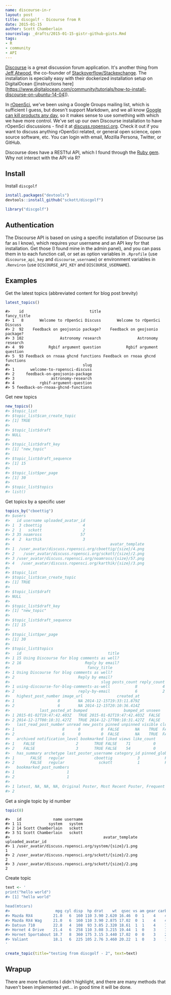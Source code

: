 ```yaml
---
name: discourse-in-r
layout: post
title: discgolf - Dicourse from R
date: 2015-01-15
author: Scott Chamberlain
sourceslug: _drafts/2015-01-15-gistr-github-gists.Rmd
tags:
- R
- community
- API
---
```




[Discourse][disc] is a great discussion forum application. It's another thing from [Jeff Atwood](https://en.wikipedia.org/wiki/Jeff_Atwood), the co-founder of [Stackoverflow/Stackexchange](http://stackoverflow.com/). The installation is epecially easy with their dockerized installation setup on DigitalOcean ([instructions here][https://www.digitalocean.com/community/tutorials/how-to-install-discourse-on-ubuntu-14-04]). 

In [rOpenSci](http://ropensci.org/), we've been using a Google Groups mailing list, which is sufficient I guess, but doesn't support Markdown, and we all know [Google can kill products any day](http://www.slate.com/articles/technology/technology/2013/03/google_reader_why_did_everyone_s_favorite_rss_program_die_what_free_web.html), so it makes sense to use something with which we have more control. We've set up our own Discourse installation to have rOpenSci discussions - find it at [discuss.ropensci.org][metadisc]. Check it out if you want to discuss anything rOpenSci related, or general open science, open source software, etc. You can login with email, Mozilla Persona, Twitter, or GitHub. 

Discourse does have a RESTful API, which I found through the [Ruby gem](https://github.com/discourse/discourse_api/). Why not interact with the API via R?

## Install

Install `discgolf` 


```r
install.packages("devtools")
devtools::install_github("sckott/discgolf")
```


```r
library("discgolf")
```

## Authentication

The Discourse API is based on using a specific installation of Discourse (as far as I know), which requires your username and an API key for that installation. Get those (I found mine in the admin panel), and you can pass them in to each function call, or set as option variables in `.Rprofile` (use `discourse_api_key` and `discourse_username`) or environment variables in `.Renviron` (use `DISCOURSE_API_KEY` and `DISCOURSE_USERNAME`).

## Examples

Get the latest topics (abbreviated content for blog post brevity)


```r
latest_topics()
```


```
#>    id                             title                       fancy_title
#> 1   8       Welcome to rOpenSci Discuss       Welcome to rOpenSci Discuss
#> 2  92    Feedback on geojsonio package?    Feedback on geojsonio package?
#> 3 102                Astronomy research                Astronomy research
#> 4  99           Rgbif argument question           Rgbif argument question
#> 5  93 Feedback on rnoaa ghcnd functions Feedback on rnoaa ghcnd functions
#>                                slug
#> 1       welcome-to-ropensci-discuss
#> 2     feedback-on-geojsonio-package
#> 3                astronomy-research
#> 4           rgbif-argument-question
#> 5 feedback-on-rnoaa-ghcnd-functions
```

Get new topics


```r
new_topics()
#> $topic_list
#> $topic_list$can_create_topic
#> [1] TRUE
#> 
#> $topic_list$draft
#> NULL
#> 
#> $topic_list$draft_key
#> [1] "new_topic"
#> 
#> $topic_list$draft_sequence
#> [1] 15
#> 
#> $topic_list$per_page
#> [1] 30
#> 
#> $topic_list$topics
#> list()
```

Get topics by a specific user


```r
topics_by("cboettig")
#> $users
#>   id username uploaded_avatar_id
#> 1  3 cboettig                  4
#> 2  1   sckott                  2
#> 3 35 noamross                 57
#> 4  2  karthik                  3
#>                                            avatar_template
#> 1  /user_avatar/discuss.ropensci.org/cboettig/{size}/4.png
#> 2    /user_avatar/discuss.ropensci.org/sckott/{size}/2.png
#> 3 /user_avatar/discuss.ropensci.org/noamross/{size}/57.png
#> 4   /user_avatar/discuss.ropensci.org/karthik/{size}/3.png
#> 
#> $topic_list
#> $topic_list$can_create_topic
#> [1] TRUE
#> 
#> $topic_list$draft
#> NULL
#> 
#> $topic_list$draft_key
#> [1] "new_topic"
#> 
#> $topic_list$draft_sequence
#> [1] 15
#> 
#> $topic_list$per_page
#> [1] 30
#> 
#> $topic_list$topics
#>   id                                      title
#> 1 15 Using Discourse for blog comments as well?
#> 2 16                            Reply by email?
#>                                  fancy_title
#> 1 Using Discourse for blog comments as well?
#> 2                            Reply by email?
#>                                        slug posts_count reply_count
#> 1 using-discourse-for-blog-comments-as-well           8           4
#> 2                            reply-by-email           6           2
#>   highest_post_number image_url               created_at
#> 1                   8        NA 2014-12-15T19:33:11.879Z
#> 2                   6        NA 2014-12-15T20:10:36.414Z
#>             last_posted_at bumped                bumped_at unseen
#> 1 2015-01-02T19:47:42.403Z   TRUE 2015-01-02T19:47:42.403Z  FALSE
#> 2 2014-12-17T00:18:31.427Z   TRUE 2014-12-17T00:18:31.427Z  FALSE
#>   last_read_post_number unread new_posts pinned unpinned visible closed
#> 1                     8      0         0  FALSE       NA    TRUE  FALSE
#> 2                     6      0         0  FALSE       NA    TRUE  FALSE
#>   archived notification_level bookmarked liked views like_count
#> 1    FALSE                  2       TRUE FALSE    71          0
#> 2    FALSE                  3       TRUE FALSE    54          0
#>   has_summary archetype last_poster_username category_id pinned_globally
#> 1       FALSE   regular             cboettig           3           FALSE
#> 2       FALSE   regular               sckott           1           FALSE
#>   bookmarked_post_numbers
#> 1                       1
#> 2                       1
#>                                                                                                                   posters
#> 1 latest, NA, NA, NA, Original Poster, Most Recent Poster, Frequent Poster, Frequent Poster, Frequent Poster, 3, 1, 35, 2
#> 2                                                                   NA, latest, Original Poster, Most Recent Poster, 3, 1
```

Get a single topic by id number


```r
topic(8)
```


```
#>   id              name username
#> 1 11            system   system
#> 2 14 Scott Chamberlain   sckott
#> 3 51 Scott Chamberlain   sckott
#>                                         avatar_template uploaded_avatar_id
#> 1 /user_avatar/discuss.ropensci.org/system/{size}/1.png                  1
#> 2 /user_avatar/discuss.ropensci.org/sckott/{size}/2.png                  2
#> 3 /user_avatar/discuss.ropensci.org/sckott/{size}/2.png                  2
```

Create topic


```r
text <- '
print("hello world")
#> [1] "hello world"

head(mtcars)
#>                    mpg cyl disp  hp drat    wt  qsec vs am gear carb
#> Mazda RX4         21.0   6  160 110 3.90 2.620 16.46  0  1    4    4
#> Mazda RX4 Wag     21.0   6  160 110 3.90 2.875 17.02  0  1    4    4
#> Datsun 710        22.8   4  108  93 3.85 2.320 18.61  1  1    4    1
#> Hornet 4 Drive    21.4   6  258 110 3.08 3.215 19.44  1  0    3    1
#> Hornet Sportabout 18.7   8  360 175 3.15 3.440 17.02  0  0    3    2
#> Valiant           18.1   6  225 105 2.76 3.460 20.22  1  0    3    1
'

create_topic(title="testing from discgolf - 2", text=text)
```

## Wrapup

There are more functions I didn't highlight, and there are many methods that haven't been implemented yet... in good time it will be done. 

[disc]: http://www.discourse.org/
[metadisc]: https://meta.discourse.org/
[rodisc]: http://discuss.ropensci.org/
